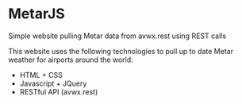 # MetarJS
Simple website pulling Metar data from avwx.rest using REST calls

This website uses the following technologies to pull up to date Metar weather for airports around the world:
* HTML + CSS
* Javascript + JQuery
* RESTful API (avwx.rest)

